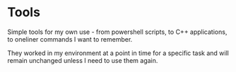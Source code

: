 # Tools
Simple tools for my own use - from powershell scripts, to C++ applications, to oneliner commands I want to remember.

They worked in my environment at a point in time for a specific task and will remain unchanged unless I need to use them again.


